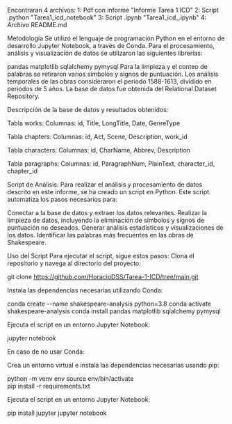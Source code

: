 Encontraran 4 archivos: 
1: Pdf con informe "Informe Tarea 1 ICD"
2: Script .python "Tarea1_icd_notebook"
3: Script .ipynb "Tarea1_icd_.ipynb"
4: Archivo README.md

Metodología
Se utilizó el lenguaje de programación Python en el entorno de desarrollo Jupyter Notebook, a través de Conda. Para el procesamiento, análisis y visualización de datos se utilizaron las siguientes librerías:

pandas
matplotlib
sqlalchemy
pymysql
Para la limpieza y el conteo de palabras se retiraron varios símbolos y signos de puntuación. Los análisis temporales de las obras consideraron el periodo 1588-1613, dividido en periodos de 5 años. La base de datos fue obtenida del Relational Dataset Repository.

Descripción de la base de datos y resultados obtenidos: 

Tabla works:
Columnas: id, Title, LongTitle, Date, GenreType

Tabla chapters:
Columnas: id, Act, Scene, Description, work_id

Tabla characters:
Columnas: id, CharName, Abbrev, Description

Tabla paragraphs:
Columnas: id, ParagraphNum, PlainText, character_id, chapter_id

Script de Análisis:
Para realizar el análisis y procesamiento de datos descrito en este informe, se ha creado un script en Python. Este script automatiza los pasos necesarios para:

Conectar a la base de datos y extraer los datos relevantes.
Realizar la limpieza de datos, incluyendo la eliminación de símbolos y signos de puntuación no deseados.
Generar análisis estadísticos y visualizaciones de los datos.
Identificar las palabras más frecuentes en las obras de Shakespeare.

Uso del Script
Para ejecutar el script, sigue estos pasos:
Clona el repositorio y navega al directorio del proyecto:

git clone https://github.com/HoracioDSS/Tarea-1-ICD/tree/main.git

Instala las dependencias necesarias utilizando Conda:

conda create --name shakespeare-analysis python=3.8
conda activate shakespeare-analysis
conda install pandas matplotlib sqlalchemy pymysql

Ejecuta el script en un entorno Jupyter Notebook:

jupyter notebook

En caso de no usar Conda: 

Crea un entorno virtual e instala las dependencias necesarias usando pip:

python -m venv env
source env/bin/activate   
pip install -r requirements.txt

Ejecuta el script en un entorno Jupyter Notebook:

pip install jupyter
jupyter notebook





